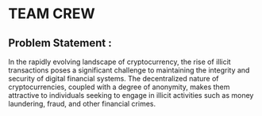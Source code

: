 ﻿# TEAM CREW

## Problem Statement : 
In the rapidly evolving landscape of cryptocurrency, the rise of illicit transactions poses a significant challenge to maintaining the integrity and security of digital financial systems. The decentralized nature of cryptocurrencies, coupled with a degree of anonymity, makes them attractive to individuals seeking to engage in illicit activities such as money laundering, fraud, and other financial crimes.
